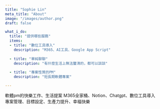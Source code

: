 ```yaml
---
title: "Sophie Lin"
meta_title: "About"
image: "/images/author.png"
draft: false

what_i_do:
  title: "提供哪些服務"
  items:
  - title: "數位工具導入"
    description: "M365、AI工具、Google App Script"
  
  - title: "單純聊聊"
    description: "有什麼生活上無法釐清的，都可以談談"
  
  - title: "專案性質的PM"
    description: "短長期軟體專案"

---
```


軟體pm的快樂工作、生活提案
M365全家桶、Notion、Chatgpt、數位工具導入
專案管理、目標設定、生產力提升、幸福快樂